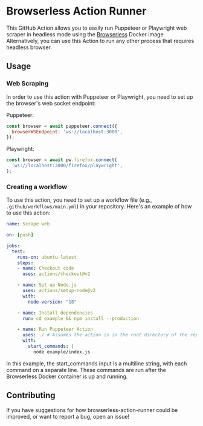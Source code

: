 # Browserless Action Runner

This GitHub Action allows you to easily run Puppeteer or Playwright web scraper in headless mode using the [Browserless](https://github.com/browserless/browserless) Docker image. Alternatively, you can use this Action to run any other process that requires headless browser.

## Usage

### Web Scraping

In order to use this action with Puppeteer or Playwright, you need to set up the browser's web socket endpoint:

Puppeteer:
```js
const browser = await puppeteer.connect({
  browserWSEndpoint: 'ws://localhost:3000',
});
````

Playwright:
```js
const browser = await pw.firefox.connect(
  'ws://localhost:3000/firefox/playwright',
);
```

### Creating a workflow

To use this action, you need to set up a workflow file (e.g., `.github/workflows/main.yml`) in your repository. Here's an example of how to use this action:

```yml
name: Scrape web

on: [push]

jobs:
  test:
    runs-on: ubuntu-latest
    steps:
    - name: Checkout code
      uses: actions/checkout@v2

    - name: Set up Node.js
      uses: actions/setup-node@v2
      with:
        node-version: "18"

    - name: Install dependencies
      run: cd example && npm install --production

    - name: Run Puppeteer Action
      uses: ./ # Assumes the action is in the root directory of the repository
      with:
        start_commands: | 
          node example/index.js
```

In this example, the start_commands input is a multiline string, with each command on a separate line. These commands are run after the Browserless Docker container is up and running.

## Contributing
If you have suggestions for how browserless-action-runner could be improved, or want to report a bug, open an issue!